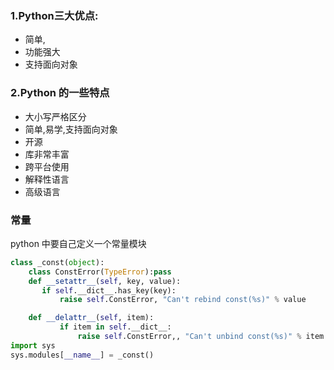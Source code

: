 ### 1.Python三大优点:
- 简单,
- 功能强大
- 支持面向对象

### 2.Python 的一些特点
- 大小写严格区分
- 简单,易学,支持面向对象
- 开源
- 库非常丰富
- 跨平台使用
- 解释性语言
- 高级语言

### 常量
python 中要自己定义一个常量模块
```python
class _const(object):
    class ConstError(TypeError):pass
    def __setattr__(self, key, value):
       if self.__dict__.has_key(key):
           raise self.ConstError, "Can't rebind const(%s)" % value

    def __delattr__(self, item):
           if item in self.__dict__:
               raise self.ConstError,, "Can't unbind const(%s)" % item
import sys
sys.modules[__name__] = _const()
```